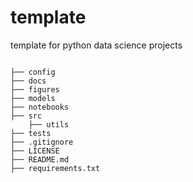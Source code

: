 # template
template for python data science projects

<pre><code>
├── config 
├── docs
├── figures
├── models
├── notebooks
├── src
    ├── utils
├── tests
├── .gitignore
├── LICENSE
├── README.md
├── requirements.txt
</code></pre>
